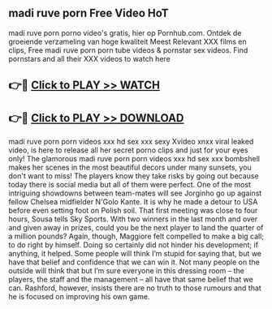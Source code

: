 ## madi ruve porn Free Video HoT 

madi ruve porn porno video's gratis, hier op Pornhub.com. Ontdek de groeiende verzameling van hoge kwaliteit Meest Relevant XXX films en clips,
Free madi ruve porn porn tube videos & pornstar sex videos. Find pornstars and all their XXX videos to watch here


## 👉🔴 [Click to PLAY >> WATCH](http://us.freeplayer.one?title=madi_ruve_porn&ref=16D)

## 👉🔴 [Click to PLAY >> DOWNLOAD](http://us.freeplayer.one?title=madi_ruve_porn&ref=16D)


madi ruve porn porn videos xxx hd sex xxx sexy Xvideo xnxx viral leaked video, is here to release all her secret porno clips and just for your eyes only! The glamorous madi ruve porn porn videos xxx hd sex xxx bombshell makes her scenes in the most beautiful decors under many sunsets, you don't want to miss! The players know they take risks by going out because today there is social media but all of them were perfect. One of the most intriguing showdowns between team-mates will see Jorginho go up against fellow Chelsea midfielder N'Golo Kante. It is why he made a detour to USA before even setting foot on Polish soil. That first meeting was close to four hours, Sousa tells Sky Sports. With two winners in the last month and over and given away in prizes, could you be the next player to land the quarter of a million pounds? Again, though, Maggiore felt compelled to make a big call; to do right by himself. Doing so certainly did not hinder his development; if anything, it helped. Some people will think I’m stupid for saying that, but we have that belief and confidence that we can win it. Not many people on the outside will think that but I’m sure everyone in this dressing room – the players, the staff and the management – all have that same belief that we can. Rashford, however, insists there are no truth to those rumours and that he is focused on improving his own game.